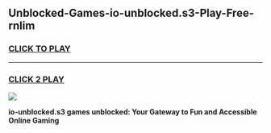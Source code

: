 
## Unblocked-Games-io-unblocked.s3-Play-Free-rnlim
<h3>
<a href="https://premium76.site?title=io-unblocked.s3&ref=21A">CLICK TO PLAY</a></h3>
<hr>

<h3>
<a href="https://premium76.site?title=io-unblocked.s3&ref=21A">CLICK 2 PLAY</a>
  
</h3>

<a href="https://premium76.site?title=io-unblocked.s3&ref=21A"><img src="https://clearcache.store/games.png"></a>


**io-unblocked.s3 games unblocked: Your Gateway to Fun and Accessible Online Gaming**

